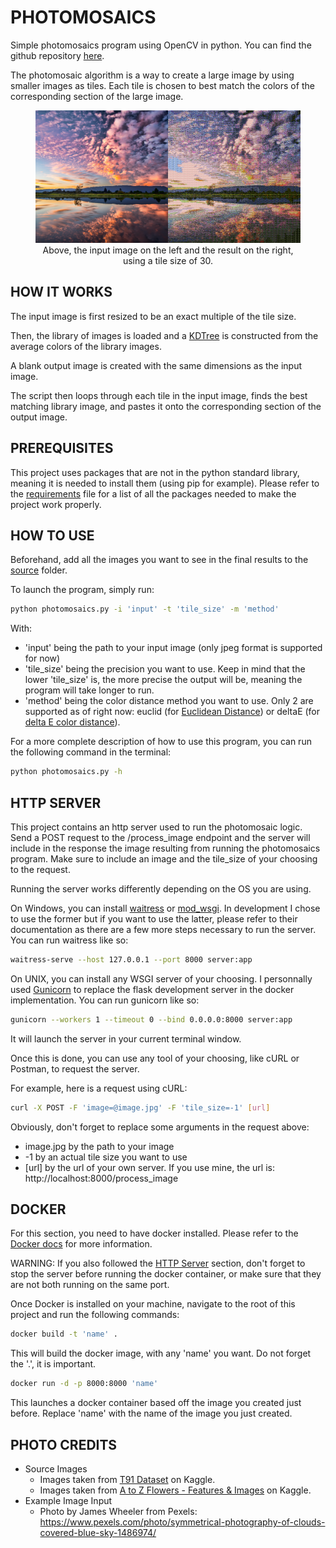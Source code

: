 # PHOTOMOSAICS

Simple photomosaics program using OpenCV in python. You can find the github repository [here](https://github.com/Fastrings/Photomosaics).

The photomosaic algorithm is a way to create a large image by using smaller images as tiles. Each tile is chosen to best match the colors of the corresponding section of the large image.

<figure>
  <img
  src="https://raw.githubusercontent.com/Fastrings/Photomosaics/master/out.png"
  alt="Photomosaics example">
  <figcaption style="text-align: center;">Above, the input image on the left and the result on the right, using a tile size of 30.</figcaption>
</figure>

## HOW IT WORKS

The input image is first resized to be an exact multiple of the tile size.

Then, the library of images is loaded and a [KDTree](https://en.wikipedia.org/wiki/K-d_tree) is constructed from the average colors of the library images. 

A blank output image is created with the same dimensions as the input image. 

The script then loops through each tile in the input image, finds the best matching library image, and pastes it onto the corresponding section of the output image.

## PREREQUISITES

This project uses packages that are not in the python standard library, meaning it is needed to install them (using pip for example). Please refer to the [requirements](https://github.com/Fastrings/Photomosaics/blob/master/requirements.txt) file for a list of all the packages needed to make the project work properly.

## HOW TO USE

Beforehand, add all the images you want to see in the final results to the [source](https://github.com/Fastrings/Photomosaics/tree/master/Source_Images) folder.

To launch the program, simply run:

```bash
python photomosaics.py -i 'input' -t 'tile_size' -m 'method'
``` 

With:
- 'input' being the path to your input image (only jpeg format is supported for now)
- 'tile_size' being the precision you want to use. Keep in mind that the lower 'tile_size' is, the more precise the output will be, meaning the program will take longer to run.
- 'method' being the color distance method you want to use. Only 2 are supported as of right now: euclid (for [Euclidean Distance](https://en.wikipedia.org/wiki/Euclidean_distance)) or deltaE (for [delta E color distance](https://en.wikipedia.org/wiki/Color_difference#CIEDE2000)).

For a more complete description of how to use this program, you can run the following command in the terminal:

```bash
python photomosaics.py -h
```

## HTTP SERVER

This project contains an http server used to run the photomosaic logic. Send a POST request to the /process_image endpoint and the server will include in the response the image resulting from running the photomosaics program. Make sure to include an image and the tile_size of your choosing to the request.

Running the server works differently depending on the OS you are using.

On Windows, you can install [waitress](https://docs.pylonsproject.org/projects/waitress/) or [mod_wsgi](https://modwsgi.readthedocs.io/). In development I chose to use the former but if you want to use the latter, please refer to their documentation as there are a few more steps necessary to run the server. You can run waitress like so:

```bash
waitress-serve --host 127.0.0.1 --port 8000 server:app
```

On UNIX, you can install any WSGI server of your choosing. I personnally used [Gunicorn](https://gunicorn.org/) to replace the flask development server in the docker implementation. You can run gunicorn like so:

```bash
gunicorn --workers 1 --timeout 0 --bind 0.0.0.0:8000 server:app
```

It will launch the server in your current terminal window.

Once this is done, you can use any tool of your choosing, like cURL or Postman, to request the server.

For example, here is a request using cURL:

```bash
curl -X POST -F 'image=@image.jpg' -F 'tile_size=-1' [url]
```

Obviously, don't forget to replace some arguments in the request above:
- image.jpg by the path to your image
- -1 by an actual tile size you want to use
- [url] by the url of your own server. If you use mine, the url is: http[]()://localhost:8000/process_image

## DOCKER

For this section, you need to have docker installed. Please refer to the [Docker docs](https://docs.docker.com/) for more information.

WARNING: If you also followed the [HTTP Server](#http-server) section, don't forget to stop the server before running the docker container, or make sure that they are not both running on the same port.

Once Docker is installed on your machine, navigate to the root of this project and run the following commands:

```bash
docker build -t 'name' . 
``` 
This will build the docker image, with any 'name' you want. Do not forget the '.', it is important.

```bash
docker run -d -p 8000:8000 'name'
```
This launches a docker container based off the image you created just before. Replace 'name' with the name of the image you just created.

## PHOTO CREDITS

- Source Images
    - Images taken from [T91 Dataset](https://www.kaggle.com/datasets/ll01dm/t91-image-dataset) on Kaggle.
    - Images taken from [A to Z Flowers - Features & Images](https://www.kaggle.com/datasets/kkhandekar/a-to-z-flowers-features-images) on Kaggle.
- Example Image Input
    - Photo by James Wheeler from Pexels: https://www.pexels.com/photo/symmetrical-photography-of-clouds-covered-blue-sky-1486974/